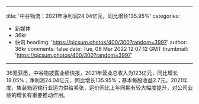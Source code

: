 
---
title: '中谷物流：2021年净利润24.04亿元，同比增长135.95%'
categories: 
 - 新媒体
 - 36kr
 - 快讯
headimg: 'https://picsum.photos/400/300?random=3997'
author: 36kr
comments: false
date: Tue, 08 Mar 2022 12:07:12 GMT
thumbnail: 'https://picsum.photos/400/300?random=3997'
---

<div>   
36氪获悉，中谷物披露业绩快报，2021年营业总收入为123亿元，同比增长18.05%；净利润24.04亿元，同比增长135.95%；基本每股收益2.7元。2021年度，集装箱运输行业运力供给紧张，运价同比上年同期有较大幅度提升，对公司业绩的增长有重要推动作用。  
</div>
            